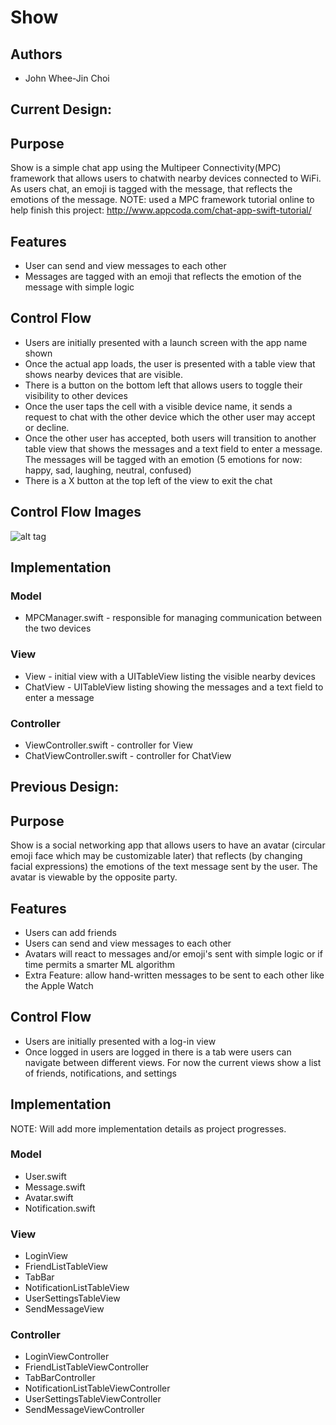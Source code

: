 # Show

## Authors
* John Whee-Jin Choi

## Current Design:

## Purpose
Show is a simple chat app using the Multipeer Connectivity(MPC) framework 
that allows users to chatwith nearby devices connected to WiFi. As users chat, 
an emoji is tagged with the message, that reflects the emotions of the message. 
NOTE: used a MPC framework tutorial online to help finish this project:
http://www.appcoda.com/chat-app-swift-tutorial/

## Features
* User can send and view messages to each other
* Messages are tagged with an emoji that reflects the emotion of the message
with simple logic

## Control Flow
* Users are initially presented with a launch screen with the app name shown
* Once the actual app loads, the user is presented with a table view that shows
nearby devices that are visible.
* There is a button on the bottom left that allows users to toggle their visibility
to other devices
* Once the user taps the cell with a visible device name, it sends a request to chat 
with the other device which the other user may accept or decline.
* Once the other user has accepted, both users will transition to another table view
that shows the messages and a text field to enter a message. The messages will be 
tagged with an emotion (5 emotions for now: happy, sad, laughing, neutral, confused)
* There is a X button at the top left of the view to exit the chat

## Control Flow Images

![alt tag](https://raw.github.com/choi7326/ios-decal-proj4/master/screenshots/LoadScreen.png)

## Implementation
### Model
* MPCManager.swift - responsible for managing communication between the two devices 

### View
* View - initial view with a UITableView listing the visible nearby devices
* ChatView - UITableView listing showing the messages and a text field to enter
a message

### Controller
* ViewController.swift - controller for View
* ChatViewController.swift - controller for ChatView

## Previous Design:

## Purpose
Show is a social networking app that allows users to have an avatar 
(circular emoji face which may be customizable later) that reflects 
(by changing facial expressions) the emotions of the text message sent 
by the user. The avatar is viewable by the opposite party.

## Features
* Users can add friends
* Users can send and view messages to each other
* Avatars will react to messages and/or emoji's sent with simple logic or 
if time permits a smarter ML algorithm
* Extra Feature: allow hand-written messages to be sent to each other like 
the Apple Watch

## Control Flow
* Users are initially presented with a log-in view
* Once logged in users are logged in there is a tab were users can navigate 
between different views. For now the current views show a list of friends, 
notifications, and settings

## Implementation
NOTE: Will add more implementation details as project progresses.
### Model
* User.swift
* Message.swift
* Avatar.swift
* Notification.swift

### View
* LoginView
* FriendListTableView
* TabBar
* NotificationListTableView
* UserSettingsTableView
* SendMessageView

### Controller
* LoginViewController
* FriendListTableViewController
* TabBarController
* NotificationListTableViewController
* UserSettingsTableViewController
* SendMessageViewController
